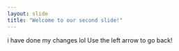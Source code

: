 ```yaml
---
layout: slide
title: "Welcome to our second slide!"
---
```

i have done my changes lol
Use the left arrow to go back!
